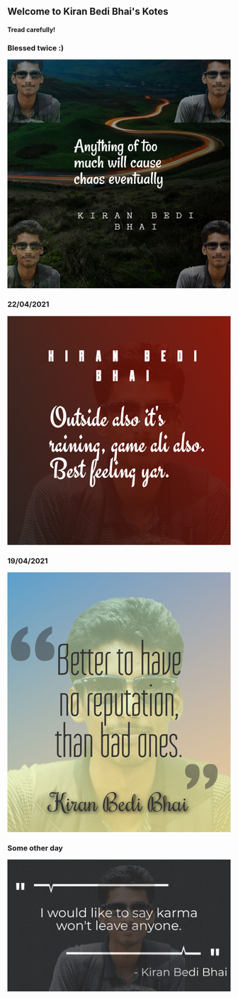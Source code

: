 ## Welcome to Kiran Bedi Bhai's Kotes

#### Tread carefully!

### Blessed twice :)
![Materialization](https://github.com/BediBhai/Kotes/blob/gh-pages/images/22_04_2021_2.jpeg?raw=true)

### 22/04/2021
![Materialization](https://github.com/BediBhai/Kotes/blob/gh-pages/images/22_04_2021.png?raw=true)

### 19/04/2021
![Materialization](https://github.com/BediBhai/Kotes/blob/gh-pages/images/19_04_2021.jpeg?raw=true)

### Some other day
![the Beginning](https://github.com/BediBhai/Kotes/blob/gh-pages/images/someotherday.jpeg?raw=true)

